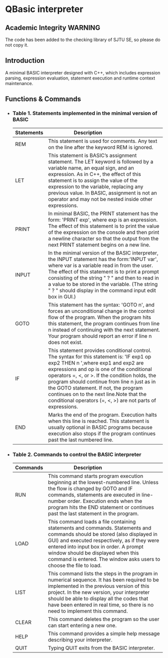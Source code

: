 # QBasic interpreter
## Academic Integrity WARNING
The code has been added to the checking library of SJTU SE, so please do not copy it.
## Introduction 
A minimal BASIC interpreter designed with C++, which includes expression parsing, expression evaluation, statement execution and runtime context maintenance.
## Functions & Commands
* ### Table 1. Statements implemented in the minimal version of BASIC
    | Statements  | Description <img width=100/> |
    |--------- | --------------------------------------------------|
    | REM | This statement is used for comments. Any text on the line after the keyword REM is ignored.  |
    | LET | This statement is BASIC’s assignment statement. The LET keyword is followed by a variable name, an equal sign, and an expression. As in C++, the effect of this statement is to assign the value of the expression to the variable, replacing any previous value. In BASIC, assignment is not an operator and may not be nested inside other expressions. |
    | PRINT | In minimal BASIC, the PRINT statement has the form: 'PRINT exp', where exp is an expression. The effect of this statement is to print the value of the expression on the console and then print a newline character so that the output from the next PRINT statement begins on a new line. |
    |INPUT |In the minimal version of the BASIC interpreter, the INPUT statement has the form:'INPUT var', where var is a variable read in from the user. The effect of this statement is to print a prompt consisting of the string " ? " and then to read in a value to be stored in the variable. (The string " ? " should display in the command input edit box in GUI.)|
    |GOTO |This statement has the syntax: 'GOTO n', and forces an unconditional change in the control flow of the program. When the program hits this statement, the program continues from line n instead of continuing with the next statement. Your program should report an error if line n does not exist.|
    |IF	 |This statement provides conditional control. The syntax for this statement is: 'IF exp1 op exp2 THEN n ',where exp1 and exp2 are expressions and op is one of the conditional operators =, <, or >. If the condition holds, the program should continue from line n just as in the GOTO statement. If not, the program continues on to the next line.Note that the conditional operators (=, <, >) are not parts of expressions.|
    |END |Marks the end of the program. Execution halts when this line is reached. This statement is usually optional in BASIC programs because execution also stops if the program continues past the last numbered line. |

* ### Table 2. Commands to control the BASIC interpreter  
    | Commands  | Description <img width=100/> |
    |--------- | --------------------------------------------------|
    |RUN|This command starts program execution beginning at the lowest-numbered line. Unless the flow is changed by GOTO and IF commands, statements are executed in line-number order. Execution ends when the program hits the END statement or continues past the last statement in the program. |
    |LOAD |This command loads a file containing statements and commands. Statements and commands should be stored (also displayed in GUI) and executed respectively, as if they were entered into input box in order. A prompt window should be displayed when this command is entered. The window asks users to choose the file to load.|
    |LIST |This command lists the steps in the program in numerical sequence. It has been required to be implemented in the previous version of this project. In the new version, your interpreter should be able to display all the codes that have been entered in real time, so there is no need to implement this command.|
    |CLEAR|This command deletes the program so the user can start entering a new one.|
    |HELP	|This command provides a simple help message describing your interpreter.|
    |QUIT	|Typing QUIT exits from the BASIC interpreter.|

